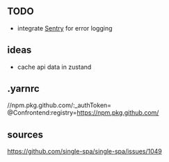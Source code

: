 ## TODO

- integrate [Sentry](https://conf-0g.sentry.io/onboarding/setup-docs/?product=performance-monitoring&product=session-replay) for error logging

## ideas

- cache api data in zustand

## .yarnrc

//npm.pkg.github.com/:\_authToken=<token>
@Confrontend:registry=https://npm.pkg.github.com/

## sources

https://github.com/single-spa/single-spa/issues/1049
